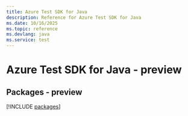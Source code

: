 ```yaml
---
title: Azure Test SDK for Java
description: Reference for Azure Test SDK for Java
ms.date: 10/16/2025
ms.topic: reference
ms.devlang: java
ms.service: test
---
```

# Azure Test SDK for Java - preview
## Packages - preview
[!INCLUDE [packages](test-index.md)]